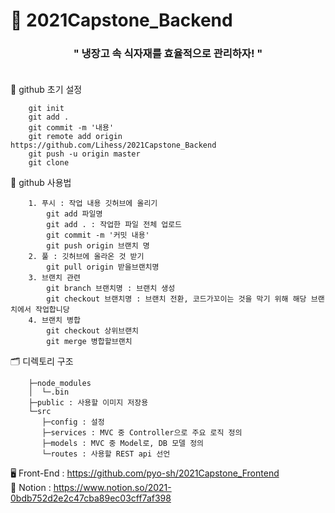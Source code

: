 # 📡 2021Capstone_Backend

### <center><b>" 냉장고 속 식자재를 효율적으로 관리하자! "</b></center> <br/>

📜 github 초기 설정

        git init  
        git add .  
        git commit -m '내용'   
        git remote add origin https://github.com/Lihess/2021Capstone_Backend
        git push -u origin master
        git clone 


📜 github 사용법  

        1. 푸시 : 작업 내용 깃허브에 올리기
            git add 파일명  
            git add . : 작업한 파일 전체 업로드
            git commit -m '커밋 내용'
            git push origin 브랜치 명
        2. 풀 : 깃허브에 올라온 것 받기
            git pull origin 받을브랜치명
        3. 브랜치 관련
            git branch 브랜치명 : 브랜치 생성  
            git checkout 브랜치명 : 브랜치 전환, 코드가꼬이는 것을 막기 위해 해당 브랜치에서 작업합니당  
        4. 브랜치 병합
            git checkout 상위브랜치
            git merge 병합할브랜치 

  
🗂 디렉토리 구조

        ├─node_modules   
        │  └─.bin  
        ├─public : 사용할 이미지 저장용
        └─src  
           ├─config : 설정
           ├─services : MVC 중 Controller으로 주요 로직 정의
           ├─models : MVC 중 Model로, DB 모델 정의
           └─routes : 사용할 REST api 선언 


🖥 Front-End : https://github.com/pyo-sh/2021Capstone_Frontend  
📅 Notion : https://www.notion.so/2021-0bdb752d2e2c47cba89ec03cff7af398